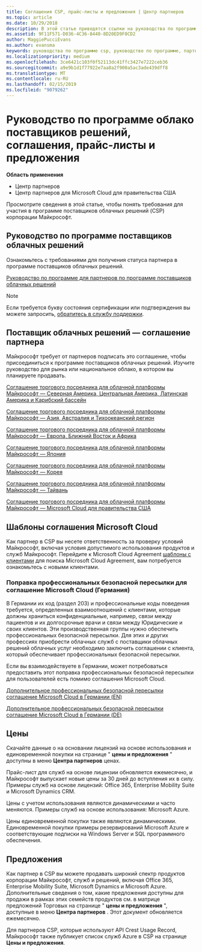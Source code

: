 ```yaml
---
title: Соглашения CSP, прайс-листы и предложения | Центр партнеров
ms.topic: article
ms.date: 10/29/2018
description: В этой статье приводятся ссылки на руководства по программе поставщиков облачных решений, соглашения партнеров, соглашения клиентов, прайс-листы и предложения.
ms.assetid: 9F11F571-D036-4C36-8440-8D20ED9F0CD2
author: MaggiePucciEvans
ms.author: evansma
keywords: руководства по программе csp, руководство по программе, партнерские соглашения, соглашение с клиентом, прейскуранты, предложения
ms.localizationpriority: medium
ms.openlocfilehash: 3ce6421c103f0f52113dc41ffc3427e7222ceb36
ms.sourcegitcommit: a9e9b1d1f77922e7aa8a2f900a5ac3ade439dff8
ms.translationtype: MT
ms.contentlocale: ru-RU
ms.lasthandoff: 02/15/2019
ms.locfileid: "9079262"
---
```

# <a name="cloud-solution-provider-program-guide-agreements-price-lists-and-offers"></a>Руководство по программе облако поставщиков решений, соглашения, прайс-листы и предложения

**Область применения**

-  Центр партнеров
-  Центр партнеров для Microsoft Cloud для правительства США


Просмотрите сведения в этой статье, чтобы понять требования для участия в программе поставщиков облачных решений (CSP) корпорации Майкрософт. 

## <a name="cloud-solution-provider-program-guide"></a>Руководство по программе поставщиков облачных решений


Ознакомьтесь с требованиями для получения статуса партнера в программе поставщиков облачных решений.

[Руководство по программе для партнеров по программе поставщиков облачных решений](http://go.microsoft.com/fwlink/p/?LinkId=617100)

>[!Note]
>Если требуется букву состояния сертификации или подтверждения вы можете запросить, [обратитесь в службу поддержки](https://partner.microsoft.com/pcv/servicerequests/create).

## <a name="cloud-solution-provider-partner-agreement"></a>Поставщик облачных решений — соглашение партнера

Майкрософт требует от партнеров подписать это соглашение, чтобы присоединиться к программе поставщиков облачных решений. Изучите руководство для рынка или национальное облако, в котором вы планируете продавать.

[Соглашение торгового посредника для облачной платформы Майкрософт — Северная Америка, Центральная Америка, Латинская Америка и Карибский бассейн](http://download.microsoft.com/download/2/C/8/2C8CAC17-FCE7-4F51-9556-4D77C7022DF5/MCRA2018_AOC_ENG_Sep2018_CR.pdf)

[Соглашение торгового посредника для облачной платформы Майкрософт — Азия, Австралия и Тихоокеанский регион](http://download.microsoft.com/download/2/C/8/2C8CAC17-FCE7-4F51-9556-4D77C7022DF5/MCRA2018_APOC_ENG_Mar2019_CR.pdf)

[Соглашение торгового посредника для облачной платформы Майкрософт — Европа, Ближний Восток и Африка](http://download.microsoft.com/download/2/C/8/2C8CAC17-FCE7-4F51-9556-4D77C7022DF5/MCRA2018_EOC_ENG_Sep2018_CR.pdf)

[Соглашение торгового посредника для облачной платформы Майкрософт — Япония](http://download.microsoft.com/download/2/C/8/2C8CAC17-FCE7-4F51-9556-4D77C7022DF5/MCRA2018_JPN_ENG_Sep2018_CR.pdf)

[Соглашение торгового посредника для облачной платформы Майкрософт — Корея](http://download.microsoft.com/download/2/C/8/2C8CAC17-FCE7-4F51-9556-4D77C7022DF5/MCRA2018_KOR_ENG_Sep2018_CR.pdf)

[Соглашение торгового посредника для облачной платформы Майкрософт — Тайвань](http://download.microsoft.com/download/2/C/8/2C8CAC17-FCE7-4F51-9556-4D77C7022DF5/MCRA2018_TAI_ENG_Sep2018_CR.pdf)

[Соглашение торгового посредника для облачной платформы Майкрософт — Microsoft Cloud для правительства США](http://download.microsoft.com/download/2/C/8/2C8CAC17-FCE7-4F51-9556-4D77C7022DF5/MCRA2018_AOC_USGCC_ENG_Feb2019_CR.pdf)


## <a name="microsoft-cloud-agreement-templates"></a>Шаблоны соглашения Microsoft Cloud

Как партнер в CSP вы несете ответственность за проверку условий Майкрософт, включая условия допустимого использования продуктов и служб Майкрософт. Перейдите к Microsoft Cloud Agreement [шаблоны с клиентами](agreements.md) для поиска Microsoft Cloud Agreement, вам потребуется ознакомьтесь с новыми клиентами. 



### <a name="professional-secrecy-amendment-to-the-microsoft-cloud-agreement-germany"></a>Поправка профессиональных безопасной пересылки для соглашение Microsoft Cloud (Германия)

В Германии их код (раздел 203) и профессиональные коды поведения требуется, определенных взаимоотношений с клиентами, которые должны храниться конфиденциальные, например, связи между пациентов и их долгосрочные врачи и связи между Юридические и своих клиентов. Эти производственная группы нужно обеспечить профессиональных безопасной пересылки. Для этих и других профессиях приобрести облачных служб с поставщики облачных решений облачных услуг необходимо заключить соглашении с клиента, который обеспечивает профессиональных безопасной пересылки. 

Если вы взаимодействуете в Германии, может потребоваться предоставить этот поправка профессиональных безопасной пересылки для пользователей есть помимо соглашения Microsoft Cloud.

[Дополнительное профессиональных безопасной пересылки соглашение Microsoft Cloud в Германии (EN)](https://go.microsoft.com/fwlink/?linkid=2030827&clcid=0x409)

[Дополнительное профессиональных безопасной пересылки соглашение Microsoft Cloud в Германии (DE)](https://go.microsoft.com/fwlink/?linkid=2030827&clcid=0x407)


## <a name="pricing"></a>Цены


Скачайте данные о на основании лицензий на основе использования и единовременной покупки на странице " **цены и предложения** " доступны в меню **Центра партнеров** ценах. 

Прайс-лист для служб на основе лицензии обновляется ежемесячно, и Майкрософт выпускает новые цены за 30 дней до вступления их в силу. Примеры служб на основе лицензий: Office 365, Enterprise Mobility Suite и Microsoft Dynamics CRM. 

Цены с учетом использования являются динамическими и часто меняются. Примеры служб на основе использования: Microsoft Azure.

Цены единовременной покупки также являются динамическими. Единовременной покупки примеры резервирований Microsoft Azure и соответствующие подписки на Windows Server и SQL программного обеспечения. 


## <a name="offers"></a>Предложения


Как партнер в CSP вы можете продавать широкий спектр продуктов корпорации Майкрософт, служб и решений, включая Office 365, Enterprise Mobility Suite, Microsoft Dynamics и Microsoft Azure. Дополнительные сведения о том, какие предложения доступны для продажи в рамках этих семейств продуктов см. в матрице предложений Торговых на странице " **цены и предложения** ", доступные в меню **Центра партнеров** . Этот документ обновляется ежемесячно.

Для партнеров CSP, которые используют API Crest Usage Record, Майкрософт также публикует список служб Azure в CSP на странице **Цены и предложения**.


